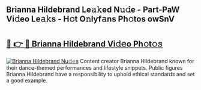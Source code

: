 ## Brianna Hildebrand Le𝚊𝚔ed N𝚞𝚍e - Part-PaW Vi𝚍eo Le𝚊𝚔s - H𝚘t O𝚗lyf𝚊ns Ph𝚘tos owSnV

# <h2><a href="http://hfd3bs.feru.top/?c=Brianna+Hildebrand">🔗 👉 🔴 Brianna Hildebrand Vi𝚍𝚎o Ph𝚘t𝚘𝚜</a></h2>

[![Brianna Hildebrand Nu𝚍𝚎s](https://i.imgur.com/0TWrTi3.gif)](http://hfd3bs.feru.top/?c=Brianna+Hildebrand)
Content creator Brianna Hildebrand known for their dance-themed performances and lifestyle snippets. Public figures Brianna Hildebrand have a responsibility to uphold ethical standards and set a good example. 
